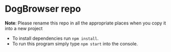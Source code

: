 # DogBrowser repo

**Note**: Please rename this repo in all the appropriate places when you copy it into a new project

* To install dependencies run `npm install`.
* To run this program simply type `npm start` into the console.

